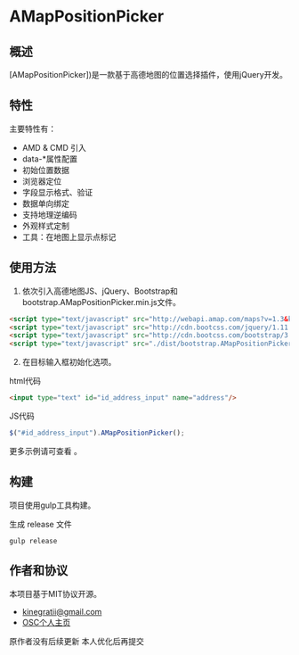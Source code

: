 # AMapPositionPicker

## 概述

[AMapPositionPicker])是一款基于高德地图的位置选择插件，使用jQuery开发。

## 特性

主要特性有：

- AMD & CMD 引入
- data-*属性配置
- 初始位置数据
- 浏览器定位
- 字段显示格式、验证
- 数据单向绑定
- 支持地理逆编码
- 外观样式定制
- 工具：在地图上显示点标记

## 使用方法


1. 依次引入高德地图JS、jQuery、Bootstrap和bootstrap.AMapPositionPicker.min.js文件。

```html
<script type="text/javascript" src="http://webapi.amap.com/maps?v=1.3&key=您申请的key值"></script>
<script type="text/javascript" src="http://cdn.bootcss.com/jquery/1.11.1/jquery.min.js"></script>
<script type="text/javascript" src="http://cdn.bootcss.com/bootstrap/3.3.6/js/bootstrap.min.js"></script>
<script type="text/javascript" src="./dist/bootstrap.AMapPositionPicker.min.js"></script>
```

2. 在目标输入框初始化选项。

html代码

```html
<input type="text" id="id_address_input" name="address"/>
```

JS代码

```javascript
$("#id_address_input").AMapPositionPicker();
```

更多示例请可查看 。

## 构建

项目使用gulp工具构建。

生成 release 文件

```
gulp release
```

## 作者和协议

本项目基于MIT协议开源。

- kinegratii@gmail.com
- [OSC个人主页](https://my.oschina.net/kinegratii)

原作者没有后续更新  本人优化后再提交
